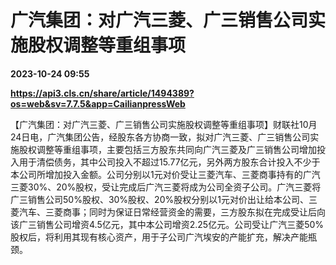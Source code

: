 # 广汽集团：对广汽三菱、广三销售公司实施股权调整等重组事项

**2023-10-24 09:55**

**https://api3.cls.cn/share/article/1494389?os=web&sv=7.7.5&app=CailianpressWeb**

【广汽集团：对广汽三菱、广三销售公司实施股权调整等重组事项】财联社10月24日电，广汽集团公告，经股东各方协商一致，拟对广汽三菱、广三销售公司实施股权调整等重组事项，主要包括三方股东共同向广汽三菱及广三销售公司增加投入用于清偿债务，其中公司投入不超过15.77亿元，另外两方股东合计投入不少于本公司所增加投入金额。公司分别以1元对价受让三菱汽车、三菱商事持有的广汽三菱30%、20%股权，受让完成后广汽三菱将成为公司全资子公司。广汽三菱将广三销售公司50%股权、30%股权、20%股权分别以1元对价出让给本公司、三菱汽车、三菱商事；同时为保证日常经营资金的需要，三方股东拟在完成受让后向该广三销售公司增资4.5亿元，其中本公司增资2.25亿元。公司受让广汽三菱50%股权后，将利用其现有核心资产，用于子公司广汽埃安的产能扩充，解决产能瓶颈。